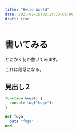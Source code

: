 ```yaml
---
title: "Hello World"
date: 2021-09-10T02:28:53+09:00
draft: true
---
```


# 書いてみる

とにかく何か書いてみます。

これは段落になる。

## 見出し２

```js
function hoge() {
  console.log("hoge");
}
```

```ruby
def fuga
  puts "fuga"
end
```
